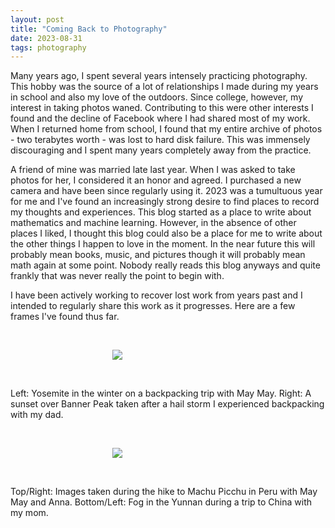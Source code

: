 ```yaml
---
layout: post
title: "Coming Back to Photography"
date: 2023-08-31
tags: photography
---
```


Many years ago, I spent several years intensely practicing photography. This hobby was the source of a lot of relationships I made during my years in school and also my love of the outdoors. Since college, however, my interest in taking photos waned. Contributing to this were other interests I found and the decline of Facebook where I had shared most of my work. When I returned home from school, I found that my entire archive of photos - two terabytes worth - was lost to hard disk failure. This was immensely discouraging and I spent many years completely away from the practice.

A friend of mine was married late last year. When I was asked to take photos for her, I considered it an honor and agreed. I purchased a new camera and have been since regularly using it. 2023 was a tumultuous year for me and I've found an increasingly strong desire to find places to record my thoughts and experiences. This blog started as a place to write about mathematics and machine learning. However, in the absence of other places I liked, I thought this blog could also be a place for me to write about the other things I happen to love in the moment. In the near future this will probably mean books, music, and pictures though it will probably mean math again at some point. Nobody really reads this blog anyways and quite frankly that was never really the point to begin with.

I have been actively working to recover lost work from years past and I intended to regularly share this work as it progresses. Here are a few frames I've found thus far.

<br>
<p align="center">
<img style="max-width: 1024px; margin: 0 0 0 -162px;" src="https://drive.google.com/uc?id=1h5PbFCEpfU0REYe8LeWLH1MVNa23YQlX">
</p>
<br>

Left: Yosemite in the winter on a backpacking trip with May May. Right: A sunset over Banner Peak taken after a hail storm I experienced backpacking with my dad.

<br>
<p align="center">
<img style="max-width: 1024px; margin: 0 0 0 -162px;" src="https://drive.google.com/uc?id=1h8-6h5UctZR62aYut-axVteEW7VEMYzI">
</p>
<br>

Top/Right: Images taken during the hike to Machu Picchu in Peru with May May and Anna. Bottom/Left: Fog in the Yunnan during a trip to China with my mom.
